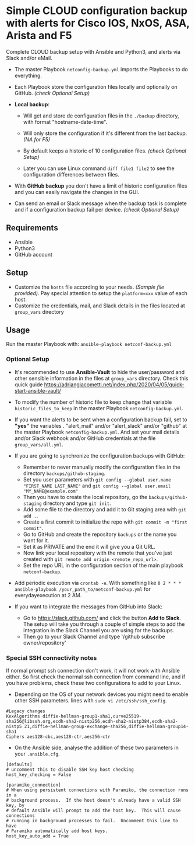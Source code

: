 # Simple CLOUD configuration backup with alerts for Cisco IOS, NxOS, ASA, Arista and F5

Complete CLOUD backup setup with Ansible and Python3, and alerts via Slack and/or eMail.

 
- The master Playbook ``netconfig-backup.yml`` imports the Playbooks to do everything.

- Each Playbook store the configuration files locally and optionally on GitHub. *(check Optional Setup)*

- **Local backup**:
    - Will get and store de configuration files in the ``./backup`` directory, with format "hostname-date-time".

    - Will only store the configuration if it's different from the last backup. *(NA for F5)*

    - By default keeps a historic of 10 configuration files. *(check Optional Setup)*
    
    - Later you can use Linux command ``diff file1 file2`` to see the configuration differences between files.

- With **GitHub backup** you don't have a limit of historic configuration files and you can easily navigate the changes in the GUI.

- Can send an email or Slack message when the backup task is complete and if a configuration backup fail per device. *(check Optional Setup)*

## Requirements
- Ansible
- Python3
- GitHub account

## Setup
- Customize the ``hosts`` file according to your needs. *(Sample file provided)*.
Pay special attention to setup the ``platform=xxx`` value of each host.
- Customize the credentials, mail, and Slack details in the files located at ``group_vars`` directory 

## Usage

Run the master Playbook with: ``ansible-playbook netconf-backup.yml``

### Optional Setup

- It's recommended to use **Ansible-Vault** to hide the user/password and other sensible information in the files at ``group_vars`` directory.
 Check this quick guide https://adriangiacometti.net/index.php/2020/04/05/quick-start-ansible-vault/
 
- To modify the number of historic file to keep change that variable ``historic_files_to_keep`` in the master Playbook ``netconfig-backup.yml``.

- If you want the alerts to be sent when a configuration backup fail, set to **"yes"** the variables .
"alert_mail" and/or "alert_slack" and/or "github" at the master Playbook ``netconfig-backup.yml``. And set your mail details and/or Slack webhook and/or GitHub credentials at the
file ``group_vars/all.yml``.

- If you are going to synchronize the configuration backups with GitHub:
    - Remember to never manually modify the configuration files in the directory ``backups/github-staging``.
    - Set you user parameters with ``git config --global user.name "FIRST_NAME LAST_NAME"`` and 
    ``git config --global user.email "MY_NAME@example.com"``
    - Then you have to create the local repository, go the ``backups/github-staging`` directory and type ``git init``.
    - Add some file to the directory and add it to Git staging area with ``git add .``.
    - Create a first commit to initialize the repo with ``git commit -m "first commit"``.
    - Go to GitHub and create the repository ``backups`` or the name you want for it.
    - Set it as PRIVATE and the end it will give you a Git URL.
    - Now link your local repository with the remote that you've just created with ``git remote add origin <remote_repo_url>``.
    - Set the repo URL in the configuration section of the main playbook ``netconf-backup``.
- Add periodic execution via ``crontab -e``. With something like 
``0 2 * * * ansible-playbook /your_path_to/netconf-backup.yml``
for everydayexecution at 2 AM.

- If you want to integrate the messages from GitHub into Slack:
    - Go to https://slack.github.com/ and click the button **Add to Slack**. The setup
    will take you through a couple of simple steps to add the integration in the Slack
    Channel you are using for the backups.
    - Then go to your Slack Channel and type '/github subscribe owner/repository'
    

### Special SSH connectivity notes

If normal prompt ssh connection don't work, it will not work with Ansible either. So first check 
the normal ssh connection from command line, and if you have problems, check these
two configurations to add to your Linux.

- Depending on the OS of your network devices you might need to enable other SSH parameters.
lines with ``sudo vi /etc/ssh/ssh_config``.

``` 
#Legacy changes
KexAlgorithms diffie-hellman-group1-sha1,curve25519-sha256@libssh.org,ecdh-sha2-nistp256,ecdh-sha2-nistp384,ecdh-sha2-nistp5 21,diffie-hellman-group-exchange-sha256,diffie-hellman-group14-sha1
Ciphers aes128-cbc,aes128-ctr,aes256-ctr
```

- On the Ansible side, analyse the addition of these two parameters in your ``.ansible.cfg``.

```
[defaults]
# uncomment this to disable SSH key host checking
host_key_checking = False

[paramiko_connection]
# When using persistent connections with Paramiko, the connection runs in a
# background process.  If the host doesn't already have a valid SSH key, by
# default Ansible will prompt to add the host key.  This will cause connections
# running in background processes to fail.  Uncomment this line to have
# Paramiko automatically add host keys.
host_key_auto_add = True
```
